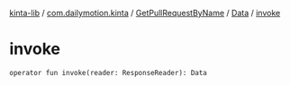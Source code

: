 [kinta-lib](../../../index.md) / [com.dailymotion.kinta](../../index.md) / [GetPullRequestByName](../index.md) / [Data](index.md) / [invoke](./invoke.md)

# invoke

`operator fun invoke(reader: ResponseReader): Data`